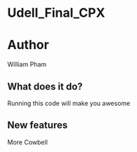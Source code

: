 # Udell_Final_CPX

# Author
William Pham

## What does it do?
Running this code will make you awesome

## New features 
More Cowbell
